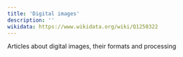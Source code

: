 ```yaml
---
title: 'Digital images'
description: ''
wikidata: https://www.wikidata.org/wiki/Q1250322
---
```


Articles about digital images, their formats and processing
